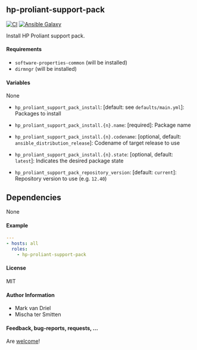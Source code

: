 ## hp-proliant-support-pack

[![CI](https://github.com/Oefenweb/ansible-hp-proliant-support-pack/workflows/CI/badge.svg)](https://github.com/Oefenweb/ansible-hp-proliant-support-pack/actions?query=workflow%3ACI)
[![Ansible Galaxy](http://img.shields.io/badge/ansible--galaxy-hp--proliant--support--pack-blue.svg)](https://galaxy.ansible.com/Oefenweb/hp_proliant_support_pack)

Install HP Proliant support pack.

#### Requirements

* `software-properties-common` (will be installed)
* `dirmngr` (will be installed)

#### Variables

None

* `hp_proliant_support_pack_install`: [default: see `defaults/main.yml`]: Packages to install
* `hp_proliant_support_pack_install.{n}.name`: [required]: Package name
* `hp_proliant_support_pack_install.{n}.codename`: [optional, default: `ansible_distribution_release`]: Codename of target release to use
* `hp_proliant_support_pack_install.{n}.state`: [optional, default: `latest`]: Indicates the desired package state

* `hp_proliant_support_pack_repository_version`: [default: `current`]: Repository version to use (e.g. `12.40`)

## Dependencies

None

#### Example

```yaml
---
- hosts: all
  roles:
    - hp-proliant-support-pack
```

#### License

MIT

#### Author Information

* Mark van Driel
* Mischa ter Smitten

#### Feedback, bug-reports, requests, ...

Are [welcome](https://github.com/Oefenweb/ansible-hp-proliant-support-pack/issues)!
